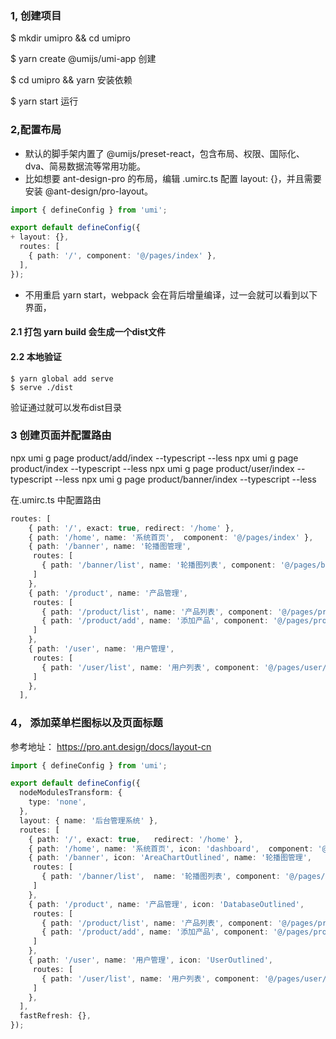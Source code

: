 <!-- # 创建目录
$ mkdir myapp && cd myapp

# 安装依赖
$ yarn add umi

# 创建页面
$ npx umi g page index --typescript --less 这里生成指定的页面

# 启动开发
$ npx umi dev -->




### 1, 创建项目

$ mkdir umipro && cd umipro 

$ yarn create @umijs/umi-app 创建

$ cd umipro  &&  yarn  安装依赖

$ yarn start  运行

### 2,配置布局 

* 默认的脚手架内置了 @umijs/preset-react，包含布局、权限、国际化、dva、简易数据流等常用功能。
* 比如想要 ant-design-pro 的布局，编辑 .umirc.ts 配置 layout: {}，并且需要安装 @ant-design/pro-layout。

```ts
import { defineConfig } from 'umi';

export default defineConfig({
+ layout: {},
  routes: [
    { path: '/', component: '@/pages/index' },
  ],
});
```
* 不用重启 yarn start，webpack 会在背后增量编译，过一会就可以看到以下界面，

#### 2.1 打包 yarn build  会生成一个dist文件

#### 2.2 本地验证

    $ yarn global add serve
    $ serve ./dist

验证通过就可以发布dist目录


### 3 创建页面并配置路由

npx umi g page product/add/index --typescript --less
npx umi g page product/index --typescript --less
npx umi g page product/user/index --typescript --less
npx umi g page product/banner/index --typescript --less

在.umirc.ts 中配置路由

```ts
routes: [
    { path: '/', exact: true, redirect: '/home' },
    { path: '/home', name: '系统首页',  component: '@/pages/index' },
    { path: '/banner', name: '轮播图管理', 
     routes: [
       { path: '/banner/list', name: '轮播图列表', component: '@/pages/banner/index' }
     ]
    },
    { path: '/product', name: '产品管理', 
     routes: [
       { path: '/product/list', name: '产品列表', component: '@/pages/product/index' },
       { path: '/product/add', name: '添加产品', component: '@/pages/product/add/index' }
     ]
    },
    { path: '/user', name: '用户管理', 
     routes: [
       { path: '/user/list', name: '用户列表', component: '@/pages/user/index' }
     ]
    },
  ],
```

### 4， 添加菜单栏图标以及页面标题

参考地址： https://pro.ant.design/docs/layout-cn
```ts
import { defineConfig } from 'umi';

export default defineConfig({
  nodeModulesTransform: {
    type: 'none',
  },
  layout: { name: '后台管理系统' },
  routes: [
    { path: '/', exact: true,   redirect: '/home' },
    { path: '/home', name: '系统首页', icon: 'dashboard',  component: '@/pages/index' },
    { path: '/banner', icon: 'AreaChartOutlined', name: '轮播图管理', 
     routes: [
       { path: '/banner/list',  name: '轮播图列表', component: '@/pages/banner/index' }
     ]
    },
    { path: '/product', name: '产品管理', icon: 'DatabaseOutlined',
     routes: [
       { path: '/product/list', name: '产品列表', component: '@/pages/product/index' },
       { path: '/product/add', name: '添加产品', component: '@/pages/product/add/index' }
     ]
    },
    { path: '/user', name: '用户管理', icon: 'UserOutlined',
     routes: [
       { path: '/user/list', name: '用户列表', component: '@/pages/user/index' }
     ]
    },
  ],
  fastRefresh: {},
});

```
